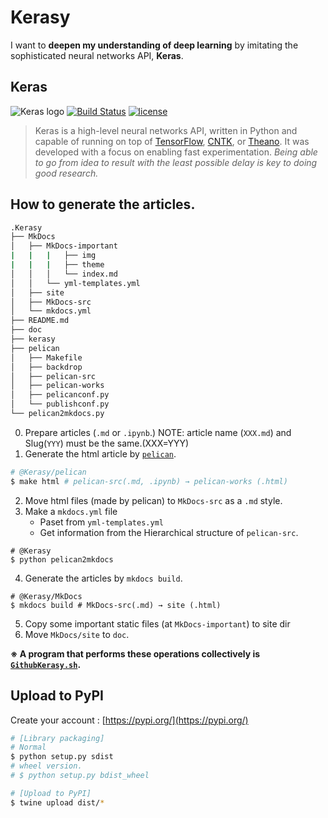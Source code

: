 # Kerasy
I want to **deepen my understanding of deep learning** by imitating the sophisticated neural networks API, **Keras**.

## Keras
![Keras logo](https://s3.amazonaws.com/keras.io/img/keras-logo-2018-large-1200.png)
[![Build Status](https://travis-ci.org/keras-team/keras.svg?branch=master)](https://travis-ci.org/keras-team/keras)
[![license](https://img.shields.io/github/license/mashape/apistatus.svg?maxAge=2592000)](https://github.com/keras-team/keras/blob/master/LICENSE)

>Keras is a high-level neural networks API, written in Python and capable of running on top of [TensorFlow](https://github.com/tensorflow/tensorflow), [CNTK](https://github.com/Microsoft/cntk), or [Theano](https://github.com/Theano/Theano). It was developed with a focus on enabling fast experimentation. *Being able to go from idea to result with the least possible delay is key to doing good research.*

## How to generate the articles.
```sh
.Kerasy
├── MkDocs
│   ├── MkDocs-important
|   |   |   ├── img
|   |   |   ├── theme
│   │   │   └── index.md
│   │   └── yml-templates.yml
│   ├── site
│   ├── MkDocs-src
│   └── mkdocs.yml
├── README.md
├── doc
├── kerasy
├── pelican
│   ├── Makefile
│   ├── backdrop
│   ├── pelican-src
│   ├── pelican-works
│   ├── pelicanconf.py
│   └── publishconf.py
└── pelican2mkdocs.py
```

0. Prepare articles (`.md` or `.ipynb`.) NOTE: article name (`XXX.md`) and Slug(`YYY`) must be the same.(XXX=YYY)
1. Generate the html article by [`pelican`](https://docs.getpelican.com/en/stable/).
```sh
# @Kerasy/pelican
$ make html # pelican-src(.md, .ipynb) → pelican-works (.html)
```
2. Move html files (made by pelican) to `MkDocs-src` as a `.md` style.
3. Make a `mkdocs.yml` file
    - Paset from `yml-templates.yml`
    - Get information from the Hierarchical structure of `pelican-src`.
```
# @Kerasy
$ python pelican2mkdocs
```
4. Generate the articles by `mkdocs build`.
```
# @Kerasy/MkDocs
$ mkdocs build # MkDocs-src(.md) → site (.html)
```
5. Copy some important static files (at `MkDocs-important`) to site dir
6. Move `MkDocs/site` to `doc`.

**※ A program that performs these operations collectively is [`GithubKerasy.sh`](https://github.com/iwasakishuto/iwasakishuto.github.io/blob/master/ShellScripts/GithubKerasy.sh).**

## Upload to PyPI

Create your account : [https://pypi.org/](https://pypi.org/)

```sh
# [Library packaging]
# Normal
$ python setup.py sdist
# wheel version.
# $ python setup.py bdist_wheel

# [Upload to PyPI]
$ twine upload dist/*
```
